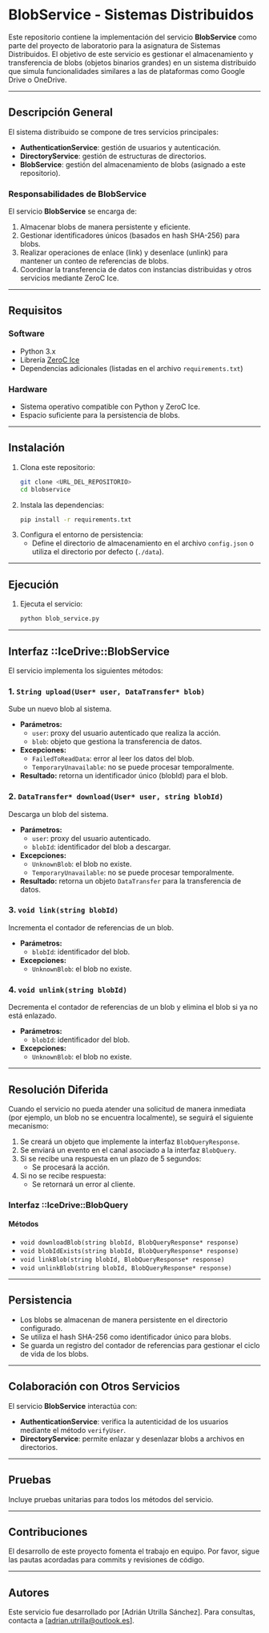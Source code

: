 # BlobService - Sistemas Distribuidos

Este repositorio contiene la implementación del servicio **BlobService** como parte del proyecto de laboratorio para la asignatura de Sistemas Distribuidos. El objetivo de este servicio es gestionar el almacenamiento y transferencia de blobs (objetos binarios grandes) en un sistema distribuido que simula funcionalidades similares a las de plataformas como Google Drive o OneDrive.

---

## Descripción General

El sistema distribuido se compone de tres servicios principales:
- **AuthenticationService**: gestión de usuarios y autenticación.
- **DirectoryService**: gestión de estructuras de directorios.
- **BlobService**: gestión del almacenamiento de blobs (asignado a este repositorio).

### Responsabilidades de BlobService
El servicio **BlobService** se encarga de:
1. Almacenar blobs de manera persistente y eficiente.
2. Gestionar identificadores únicos (basados en hash SHA-256) para blobs.
3. Realizar operaciones de enlace (link) y desenlace (unlink) para mantener un conteo de referencias de blobs.
4. Coordinar la transferencia de datos con instancias distribuidas y otros servicios mediante ZeroC Ice.

---

## Requisitos

### Software
- Python 3.x
- Librería [ZeroC Ice](https://zeroc.com/ice)
- Dependencias adicionales (listadas en el archivo `requirements.txt`)

### Hardware
- Sistema operativo compatible con Python y ZeroC Ice.
- Espacio suficiente para la persistencia de blobs.

---

## Instalación

1. Clona este repositorio:
   ```bash
   git clone <URL_DEL_REPOSITORIO>
   cd blobservice
   ```
2. Instala las dependencias:
   ```bash
   pip install -r requirements.txt
   ```
3. Configura el entorno de persistencia:
   - Define el directorio de almacenamiento en el archivo `config.json` o utiliza el directorio por defecto (`./data`).

---

## Ejecución

1. Ejecuta el servicio:
   ```bash
   python blob_service.py
   ```
   
---

## Interfaz ::IceDrive::BlobService

El servicio implementa los siguientes métodos:

### 1. `String upload(User* user, DataTransfer* blob)`
Sube un nuevo blob al sistema.
- **Parámetros:**
  - `user`: proxy del usuario autenticado que realiza la acción.
  - `blob`: objeto que gestiona la transferencia de datos.
- **Excepciones:**
  - `FailedToReadData`: error al leer los datos del blob.
  - `TemporaryUnavailable`: no se puede procesar temporalmente.
- **Resultado:** retorna un identificador único (blobId) para el blob.

### 2. `DataTransfer* download(User* user, string blobId)`
Descarga un blob del sistema.
- **Parámetros:**
  - `user`: proxy del usuario autenticado.
  - `blobId`: identificador del blob a descargar.
- **Excepciones:**
  - `UnknownBlob`: el blob no existe.
  - `TemporaryUnavailable`: no se puede procesar temporalmente.
- **Resultado:** retorna un objeto `DataTransfer` para la transferencia de datos.

### 3. `void link(string blobId)`
Incrementa el contador de referencias de un blob.
- **Parámetros:**
  - `blobId`: identificador del blob.
- **Excepciones:**
  - `UnknownBlob`: el blob no existe.

### 4. `void unlink(string blobId)`
Decrementa el contador de referencias de un blob y elimina el blob si ya no está enlazado.
- **Parámetros:**
  - `blobId`: identificador del blob.
- **Excepciones:**
  - `UnknownBlob`: el blob no existe.

---

## Resolución Diferida

Cuando el servicio no pueda atender una solicitud de manera inmediata (por ejemplo, un blob no se encuentra localmente), se seguirá el siguiente mecanismo:

1. Se creará un objeto que implemente la interfaz `BlobQueryResponse`.
2. Se enviará un evento en el canal asociado a la interfaz `BlobQuery`.
3. Si se recibe una respuesta en un plazo de 5 segundos:
   - Se procesará la acción.
4. Si no se recibe respuesta:
   - Se retornará un error al cliente.

### Interfaz ::IceDrive::BlobQuery

#### Métodos
- `void downloadBlob(string blobId, BlobQueryResponse* response)`
- `void blobIdExists(string blobId, BlobQueryResponse* response)`
- `void linkBlob(string blobId, BlobQueryResponse* response)`
- `void unlinkBlob(string blobId, BlobQueryResponse* response)`

---

## Persistencia

- Los blobs se almacenan de manera persistente en el directorio configurado.
- Se utiliza el hash SHA-256 como identificador único para blobs.
- Se guarda un registro del contador de referencias para gestionar el ciclo de vida de los blobs.

---

## Colaboración con Otros Servicios

El servicio **BlobService** interactúa con:
- **AuthenticationService**: verifica la autenticidad de los usuarios mediante el método `verifyUser`.
- **DirectoryService**: permite enlazar y desenlazar blobs a archivos en directorios.

---

## Pruebas

Incluye pruebas unitarias para todos los métodos del servicio.

---

## Contribuciones

El desarrollo de este proyecto fomenta el trabajo en equipo. Por favor, sigue las pautas acordadas para commits y revisiones de código.

---

## Autores

Este servicio fue desarrollado por [Adrián Utrilla Sánchez]. Para consultas, contacta a [adrian.utrilla@outlook.es].

